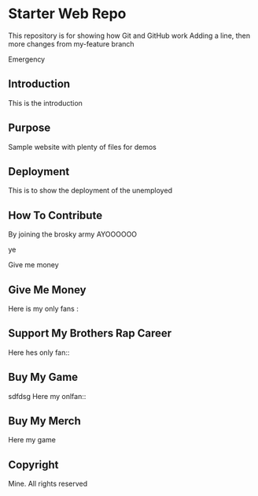 # Starter Web Repo

This repository is for showing how Git and GitHub work
Adding a line, then more changes from my-feature branch

Emergency

## Introduction

This is the <a>introduction</a>

## Purpose

Sample website with plenty of files for demos

## Deployment

This is to show the deployment of the unemployed

## How To Contribute

By joining the brosky army AYOOOOOO

ye 

Give me money

## Give Me Money

Here is my only fans : 

## Support My Brothers Rap Career

Here hes only fan::

## Buy My Game
sdfdsg
Here my onlfan::

## Buy My Merch

Here my game

## Copyright

Mine. All rights reserved